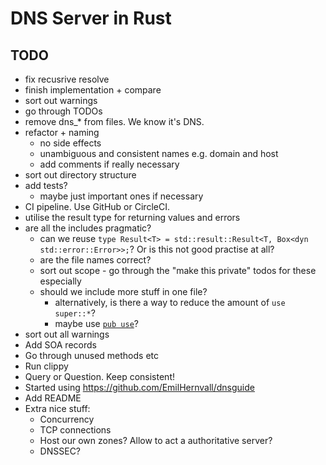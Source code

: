 # DNS Server in Rust

## TODO

- fix recusrive resolve
- finish implementation + compare
- sort out warnings
- go through TODOs
- remove dns\_\* from files. We know it's DNS.
- refactor + naming
  - no side effects
  - unambiguous and consistent names e.g. domain and host
  - add comments if really necessary
- sort out directory structure
- add tests?
  - maybe just important ones if necessary
- CI pipeline. Use GitHub or CircleCI.
- utilise the result type for returning values and errors
- are all the includes pragmatic?
  - can we reuse `type Result<T> = std::result::Result<T, Box<dyn std::error::Error>>;`? Or is this not good practise at all?
  - are the file names correct?
  - sort out scope - go through the "make this private" todos for these especially
  - should we include more stuff in one file?
    - alternatively, is there a way to reduce the amount of `use super::*`?
    - maybe use [`pub use`](https://www.reddit.com/r/rust/comments/6x49mu/what_are_some_rules_of_thumb_for_use/dmd07yr?utm_source=share&utm_medium=web2x&context=3)?
- sort out all warnings
- Add SOA records
- Go through unused methods etc
- Run clippy
- Query or Question. Keep consistent!
- Started using https://github.com/EmilHernvall/dnsguide
- Add README
- Extra nice stuff:
  - Concurrency
  - TCP connections
  - Host our own zones? Allow to act a authoritative server?
  - DNSSEC?
